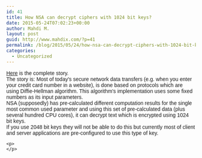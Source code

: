 ```yaml
---
id: 41
title: How NSA can decrypt ciphers with 1024 bit keys?
date: 2015-05-24T07:02:23+00:00
author: Mahdi M.
layout: post
guid: http://www.mahdix.com/?p=41
permalink: /blog/2015/05/24/how-nsa-can-decrypt-ciphers-with-1024-bit-keys/
categories:
  - Uncategorized
---
```

<div dir="ltr">
  <div class="gmail_default" style="font-family:tahoma,sans-serif">
    <a href="http://www.scottaaronson.com/blog/?p=2293">Here</a> is the complete story.
  </div>
  
  <div class="gmail_default" style="font-family:tahoma,sans-serif">
    The story is: Most of today's secure network data transfers (e.g. when you enter your credit card number in a website), is done based on protocols which are using Diffie-Hellman algorithm. This algorithm's implementation uses some fixed numbers as its input parameters.
  </div>
  
  <div class="gmail_default" style="font-family:tahoma,sans-serif">
    NSA (supposedly) has pre-calculated different computation results for the single most common used parameter and using this set of pre-calculated data (plus several hundred CPU cores), it can decrypt text which is encrypted using 1024 bit keys.
  </div>
  
  <div class="gmail_default" style="font-family:tahoma,sans-serif">
    If you use 2048 bit keys they will not be able to do this but currently most of client and server applications are pre-configured to use this type of key. 
  </div>
  
  <p>
    </div> 
    
    <p>
    </p>